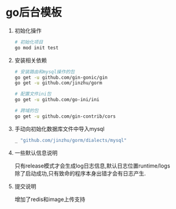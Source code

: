 # go后台模板

1. 初始化操作

    ```bash
    # 初始化项目
    go mod init test
    ```

2. 安装相关依赖

    ```bash
    # 安装路由和mysql操作的包
    go get -u github.com/gin-gonic/gin
    go get -u github.com/jinzhu/gorm

    # 配置文件ini包
    go get -u github.com/go-ini/ini

    # 跨域的包
    go get -u github.com/gin-contrib/cors
    ```

3. 手动向初始化数据库文件中导入mysql

    ```go
    _ "github.com/jinzhu/gorm/dialects/mysql"
    ```

4. 一些默认信息说明

    只有release模式才会生成log日志信息,默认日志位置runtime/logs  
    除了启动成功,只有致命的程序本身出错才会有日志产生.

5. 提交说明

    增加了redis和image上传支持
